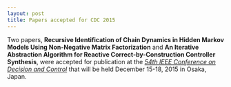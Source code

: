 ```yaml
---
layout: post
title: Papers accepted for CDC 2015
---
```


Two papers, **Recursive Identification of Chain Dynamics in Hidden Markov
Models Using Non-Negative Matrix Factorization** and **An Iterative Abstraction
Algorithm for Reactive Correct-by-Construction Controller Synthesis**, were
accepted for publication at the [*54th IEEE Conference on Decision and
Control*](http://www.cdc2015.ctrl.titech.ac.jp) that will be held December
15-18, 2015 in Osaka, Japan. 

